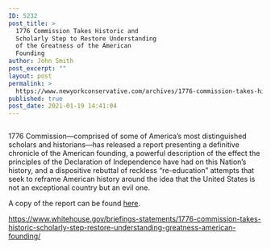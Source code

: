 ```yaml
---
ID: 5232
post_title: >
  1776 Commission Takes Historic and
  Scholarly Step to Restore Understanding
  of the Greatness of the American
  Founding
author: John Smith
post_excerpt: ""
layout: post
permalink: >
  https://www.newyorkconservative.com/archives/1776-commission-takes-historic-and-scholarly-step-to-restore-understanding-of-the-greatness-of-the-american-founding/
published: true
post_date: 2021-01-19 14:41:04
---
```

<!-- wp:image {"id":5233,"sizeSlug":"large","linkDestination":"media"} -->
<figure class="wp-block-image size-large"><a href="https://www.newyorkconservative.com/wp-content/uploads/2021/01/1776.jpg"><img src="https://www.newyorkconservative.com/wp-content/uploads/2021/01/1776.jpg" alt="" class="wp-image-5233"/></a></figure>
<!-- /wp:image -->

<!-- wp:paragraph -->
<p>1776 Commission—comprised of some of America’s most distinguished scholars and historians—has released a report presenting a definitive chronicle of the American founding, a powerful description of the effect&nbsp;the principles of the Declaration of Independence have had on this Nation’s history, and a dispositive rebuttal of reckless “re-education” attempts that seek to reframe American history around the idea that the United States is not an exceptional country but an evil one.</p>
<!-- /wp:paragraph -->

<!-- wp:paragraph -->
<p>A copy of the report can be found <a rel="noreferrer noopener" href="https://www.whitehouse.gov/wp-content/uploads/2021/01/The-Presidents-Advisory-1776-Commission-Final-Report.pdf" target="_blank">here</a>.</p>
<!-- /wp:paragraph -->

<!-- wp:paragraph -->
<p><a href="https://www.whitehouse.gov/briefings-statements/1776-commission-takes-historic-scholarly-step-restore-understanding-greatness-american-founding/">https://www.whitehouse.gov/briefings-statements/1776-commission-takes-historic-scholarly-step-restore-understanding-greatness-american-founding/</a></p>
<!-- /wp:paragraph -->